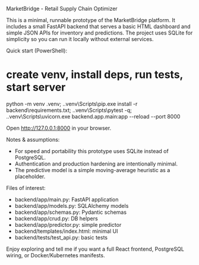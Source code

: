 MarketBridge - Retail Supply Chain Optimizer

This is a minimal, runnable prototype of the MarketBridge platform. It includes a small FastAPI backend that serves a basic HTML dashboard and simple JSON APIs for inventory and predictions. The project uses SQLite for simplicity so you can run it locally without external services.

Quick start (PowerShell):

# create venv, install deps, run tests, start server
python -m venv .venv; .\.venv\Scripts\pip.exe install -r backend\requirements.txt; .\.venv\Scripts\pytest -q; .\.venv\Scripts\uvicorn.exe backend.app.main:app --reload --port 8000

Open http://127.0.0.1:8000 in your browser.

Notes & assumptions:
- For speed and portability this prototype uses SQLite instead of PostgreSQL.
- Authentication and production hardening are intentionally minimal.
- The predictive model is a simple moving-average heuristic as a placeholder.

Files of interest:
- backend/app/main.py: FastAPI application
- backend/app/models.py: SQLAlchemy models
- backend/app/schemas.py: Pydantic schemas
- backend/app/crud.py: DB helpers
- backend/app/predictor.py: simple predictor
- backend/templates/index.html: minimal UI
- backend/tests/test_api.py: basic tests

Enjoy exploring and tell me if you want a full React frontend, PostgreSQL wiring, or Docker/Kubernetes manifests.
